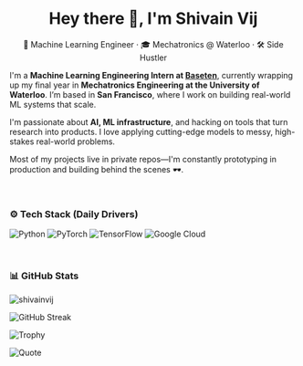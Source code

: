 <h1 align="center">Hey there 👋, I'm Shivain Vij</h1>

<p align="center">🧠 Machine Learning Engineer · 🎓 Mechatronics @ Waterloo · 🛠 Side Hustler</p>

I'm a **Machine Learning Engineering Intern at [Baseten](https://www.baseten.co/)**, currently wrapping up my final year in **Mechatronics Engineering at the University of Waterloo**. I’m based in **San Francisco**, where I work on building real-world ML systems that scale.

I'm passionate about **AI, ML infrastructure**, and hacking on tools that turn research into products. I love applying cutting-edge models to messy, high-stakes real-world problems.

Most of my projects live in private repos—I'm constantly prototyping in production and building behind the scenes 🕶️.

<br />

### ⚙️ Tech Stack (Daily Drivers)

![Python](https://img.shields.io/badge/python-3670A0?style=for-the-badge&logo=python&logoColor=ffdd54)
![PyTorch](https://img.shields.io/badge/PyTorch-%23EE4C2C.svg?style=for-the-badge&logo=PyTorch&logoColor=white)
![TensorFlow](https://img.shields.io/badge/TensorFlow-%23FF6F00.svg?style=for-the-badge&logo=TensorFlow&logoColor=white)
![Google Cloud](https://img.shields.io/badge/Google%20Cloud-%234285F4.svg?style=for-the-badge&logo=google-cloud&logoColor=white)

<br />

### 📊 GitHub Stats

<p align="left">
  <img src="https://komarev.com/ghpvc/?username=shivainvij&label=Profile%20Views&color=ffaa00&style=flat" alt="shivainvij" />
</p>

![GitHub Streak](https://github-readme-streak-stats.herokuapp.com/?user=shivainvij&theme=dark&hide_border=false)

![Trophy](https://github-profile-trophy.vercel.app/?username=shivainvij&theme=radical&no-frame=false&no-bg=true&margin-w=4)

![Quote](https://quotes-github-readme.vercel.app/api?type=horizontal&theme=radical)

